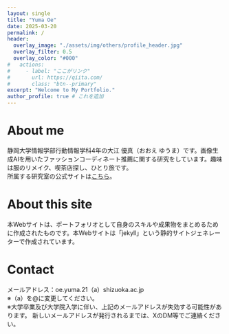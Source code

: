 ```yaml
---
layout: single
title: "Yuma Oe"
date: 2025-03-20
permalink: /
header:
  overlay_image: "./assets/img/others/profile_header.jpg"
  overlay_filter: 0.5
  overlay_color: "#000"
#   actions:
#     - label: "ここがリンク"
#       url: https://qiita.com/
#       class: "btn--primary"
excerpt: "Welcome to My Portfolio."
author_profile: true # これを追加
---
```


# About me
静岡大学情報学部行動情報学科4年の大江 優真（おおえ ゆうま）です。画像生成AIを用いたファッションコーディネート推薦に関する研究をしています。趣味は服のリメイク、喫茶店探し、ひとり旅です。  
所属する研究室の公式サイトは[こちら](https://shoji-lab.github.io/)。

# About this site
本Webサイトは、ポートフォリオとして自身のスキルや成果物をまとめるために作成されたものです。本Webサイトは「jekyll」という静的サイトジェネレーターで作成されています。

# Contact
メールアドレス：oe.yuma.21（a）shizuoka.ac.jp  
※（a）を@に変更してください。  
※大学卒業及び大学院入学に伴い、上記のメールアドレスが失効する可能性があります。
新しいメールアドレスが発行されるまでは、XのDM等でご連絡ください。